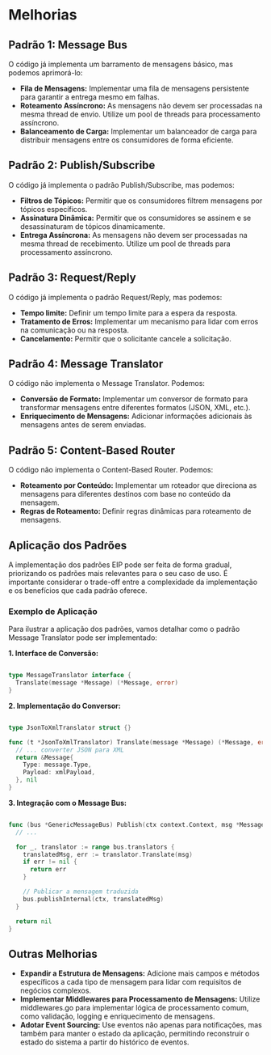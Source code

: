 # Melhorias

## Padrão 1: Message Bus

O código já implementa um barramento de mensagens básico, mas podemos aprimorá-lo:

* **Fila de Mensagens:** Implementar uma fila de mensagens persistente para garantir a entrega mesmo em falhas.
* **Roteamento Assíncrono:** As mensagens não devem ser processadas na mesma thread de envio. Utilize um pool de threads para processamento assíncrono.
* **Balanceamento de Carga:** Implementar um balanceador de carga para distribuir mensagens entre os consumidores de forma eficiente.

## Padrão 2: Publish/Subscribe

O código já implementa o padrão Publish/Subscribe, mas podemos:

* **Filtros de Tópicos:** Permitir que os consumidores filtrem mensagens por tópicos específicos.
* **Assinatura Dinâmica:** Permitir que os consumidores se assinem e se desassinaturam de tópicos dinamicamente.
* **Entrega Assíncrona:** As mensagens não devem ser processadas na mesma thread de recebimento. Utilize um pool de threads para processamento assíncrono.

## Padrão 3: Request/Reply

O código já implementa o padrão Request/Reply, mas podemos:

* **Tempo limite:** Definir um tempo limite para a espera da resposta.
* **Tratamento de Erros:** Implementar um mecanismo para lidar com erros na comunicação ou na resposta.
* **Cancelamento:** Permitir que o solicitante cancele a solicitação.

## Padrão 4: Message Translator

O código não implementa o Message Translator. Podemos:

* **Conversão de Formato:** Implementar um conversor de formato para transformar mensagens entre diferentes formatos (JSON, XML, etc.).
* **Enriquecimento de Mensagens:** Adicionar informações adicionais às mensagens antes de serem enviadas.

## Padrão 5: Content-Based Router

O código não implementa o Content-Based Router. Podemos:

* **Roteamento por Conteúdo:** Implementar um roteador que direciona as mensagens para diferentes destinos com base no conteúdo da mensagem.
* **Regras de Roteamento:** Definir regras dinâmicas para roteamento de mensagens.

## Aplicação dos Padrões

A implementação dos padrões EIP pode ser feita de forma gradual, priorizando os padrões mais relevantes para o seu caso de uso. É importante considerar o trade-off entre a complexidade da implementação e os benefícios que cada padrão oferece.

### Exemplo de Aplicação

Para ilustrar a aplicação dos padrões, vamos detalhar como o padrão Message Translator pode ser implementado:

**1. Interface de Conversão:**

```Go

type MessageTranslator interface {
  Translate(message *Message) (*Message, error)
}

```

**2. Implementação do Conversor:**

```Go

type JsonToXmlTranslator struct {}

func (t *JsonToXmlTranslator) Translate(message *Message) (*Message, error) {
  // ... converter JSON para XML
  return &Message{
    Type: message.Type,
    Payload: xmlPayload,
  }, nil
}

```

**3. Integração com o Message Bus:**

```Go

func (bus *GenericMessageBus) Publish(ctx context.Context, msg *Message) error {
  // ...

  for _, translator := range bus.translators {
    translatedMsg, err := translator.Translate(msg)
    if err != nil {
      return err
    }

    // Publicar a mensagem traduzida
    bus.publishInternal(ctx, translatedMsg)
  }

  return nil
}

```

## Outras Melhorias

* **Expandir a Estrutura de Mensagens:** Adicione mais campos e métodos específicos a cada tipo de mensagem para lidar com requisitos de negócios complexos.
* **Implementar Middlewares para Processamento de Mensagens:** Utilize middlewares.go para implementar lógica de processamento comum, como validação, logging e enriquecimento de mensagens.
* **Adotar Event Sourcing:** Use eventos não apenas para notificações, mas também para manter o estado da aplicação, permitindo reconstruir o estado do sistema a partir do histórico de eventos.
